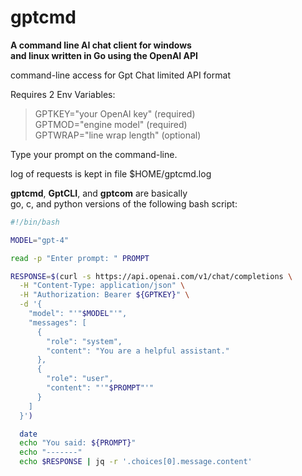 
# gptcmd
**A command line AI chat client for windows  
and linux written in Go using the OpenAI API**


command-line access for Gpt Chat limited API format

 Requires 2 Env Variables:  
>   GPTKEY="your OpenAI key" (required)  
    GPTMOD="engine model" (required)  
    GPTWRAP="line wrap length" (optional)  

Type your prompt on the command-line.

log of requests is kept in file $HOME/gptcmd.log

**gptcmd**, **GptCLI**, and **gptcom** are basically  
go, c, and python versions of the following bash script:

```bash
#!/bin/bash

MODEL="gpt-4"

read -p "Enter prompt: " PROMPT

RESPONSE=$(curl -s https://api.openai.com/v1/chat/completions \
  -H "Content-Type: application/json" \
  -H "Authorization: Bearer ${GPTKEY}" \
  -d '{
    "model": "'"$MODEL"'",
    "messages": [
      {
        "role": "system",
        "content": "You are a helpful assistant."
      },
      {
        "role": "user",
        "content": "'"$PROMPT"'"
      }
    ]
  }')

  date
  echo "You said: ${PROMPT}"
  echo "-------"
  echo $RESPONSE | jq -r '.choices[0].message.content'
```


